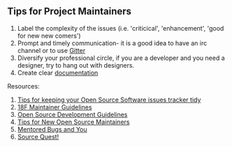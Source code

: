 ## Tips for Project Maintainers

1. Label the complexity of the issues (i.e. 'criticical', 'enhancement', 'good for new new comers')
2. Prompt and timely communication- it is a good idea to have an irc channel or to use [Gitter](https://gitter.im/)
3. Diversify your professional circle, if you are a developer and you need a designer, try to hang out with designers.
4. Create clear [documentation](http://docs.writethedocs.org/writing/beginners-guide-to-docs/)




Resources:

1. [Tips for keeping your Open Source Software issues tracker tidy](http://blog.plataformatec.com.br/2014/05/tips-for-keeping-your-open-source-software-issues-tracker-tidy/)
2. [18F Maintainer Guidelines](https://18f.github.io/open-source-program/pages/maintainer_guidelines/)
3. [Open Source Development Guidelines](http://wiki.civiccommons.org/Open_Source_Development_Guidelines)
4. [Tips for New Open Source Maintainers](https://lord.io/blog/2014/oss-tips/)
5. [Mentored Bugs and You](http://www.joshmatthews.net/deck.js/mentor/#title-slide)
6. [Source Quest!](https://medium.com/@trek/source-quest-ff7d227d8fed)